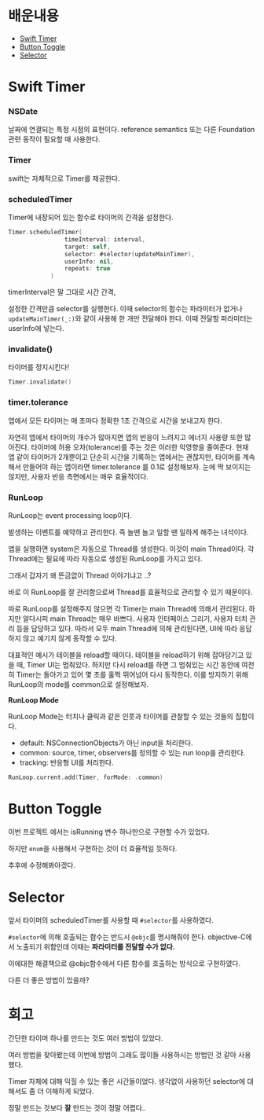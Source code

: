 # 배운내용

- [Swift Timer](#swift-timer)
- [Button Toggle](#button-toggle)
- [Selector](#selector)

# Swift Timer

### NSDate

날짜에 연결되는 특정 시점의 표현이다. reference semantics 또는 다른 Foundation 관련 동작이 필요할 때 사용한다. 

### Timer

swift는 자체적으로 Timer를 제공한다. 

### scheduledTimer

Timer에 내장되어 있는 함수로 타이머의 간격을 설정한다. 
```swift
Timer.scheduledTimer(
                timeInterval: interval,
                target: self,
                selector: #selector(updateMainTimer),
                userInfo: nil,
                repeats: true
            )
```
timerInterval은 말 그대로 시간 간격,

설정한 간격만큼 selector를 실행한다. 이때 selector의 함수는 파라미터가 없거나 `updateMainTimer(_:)`와 같이 사용해 한 개만 전달해야 한다. 이때 전달할 파라미터는 userInfo에 넣는다.

### invalidate()

타이머를 정지시킨다!
```swift
Timer.invalidate()
```

### timer.tolerance

앱에서 모든 타이머는 매 초마다 정확한 1초 간격으로 시간을 보내고자 한다. 

자연히 앱에서 타이머의 개수가 많아지면 앱의 반응이 느려지고 에너지 사용량 또한 많아진다. 타이머에 허용 오차(tolerance)를 주는 것은 이러한 악영향을 줄여준다. 현재 앱 같이 타이머가 2개뿐이고 단순히 시간을 기록하는 앱에서는 괜찮지만, 타이머를 계속해서 만들어야 하는 앱이라면 timer.tolerance 를 0.1로 설정해보자. 눈에  딱 보이지는 않지만, 사용자 반응 측면에서는 매우 효율적이다. 

### RunLoop

RunLoop는 event processing loop이다.  

발생하는 이벤트를 예약하고 관리한다. 즉 놀땐 놀고 일할 땐 일하게 해주는 녀석이다. 

앱을 실행하면 system은 자동으로 Thread를 생성한다. 이것이 main Thread이다. 각 Thread에는 필요에 따라 자동으로 생성된 RunLoop를 가지고 있다.

그래서 갑자기 왜 뜬금없이 Thread 이야기냐고 ..?  

바로 이 RunLoop를 잘 관리함으로써 Thread를 효율적으로 관리할 수 있기 때문이다.  

따로 RunLoop를 설정해주지 않으면 각 Timer는 main Thread에 의해서 관리된다. 하지만 알다시피 main Thread는 매우 바쁘다. 사용자 인터페이스 그리기, 사용자 터치 관리 등을 담당하고 있다. 따라서 모두 main Thread에 의해 관리된다면, UI에 따라 응답하지 않고 예기치 않게 동작할 수 있다.

대표적인 예시가 테이블을 reload할 때이다. 테이블을 reload하기 위해 잡아당기고 있을 때, Timer UI는 멈춰있다. 하지만 다시 reload를 하면 그 멈춰있는 시간 동안에 여전히 Timer는 돌아가고 있어 몇 초를 훌쩍 뛰어넘어 다시 동작한다. 이를 방지하기 위해 RunLoop의 mode를 common으로 설정해보자.

**RunLoop Mode**

RunLoop Mode는 터치나 클릭과 같은 인풋과 타이머를 관찰할 수 있는 것들의 집합이다.

- default: NSConnectionObjects가 아닌 input을 처리한다.
- common: source, timer, observers를 정의할 수 있는 run loop를 관리한다.
- tracking: 반응형 UI를 처리한다.

```swift
RunLoop.current.add(Timer, forMode: .common)
```

# Button Toggle

이번 프로젝트 에서는 isRunning 변수 하나만으로 구현할 수가 있었다.   

하지만 `enum`을 사용해서 구현하는 것이 더 효율적일 듯하다.  

추후에 수정해봐야겠다.    

# Selector

앞서 타이머의 scheduledTimer를 사용할 때 `#selector`를 사용하였다.  

`#selector`에 의해 호출되는 함수는 반드시 `@objc`를 명시해줘야 한다. objective-C에서 노출되기 위함인데 이때는 **파라미터를 전달할 수가 없다.**  

이에대한 해결책으로 @objc함수에서 다른 함수를 호출하는 방식으로 구현하였다.  

다른 더 좋은 방법이 있을까?   

# 회고

간단한 타이머 하나를 만드는 것도 여러 방법이 있었다.   

여러 방법을 찾아봤는데 이번에 방법이 그래도 많이들 사용하시는 방법인 것 같아 사용했다.  

Timer 자체에 대해 익힐 수 있는 좋은 시간들이었다. 생각없이 사용하던 selector에 대해서도 좀 더 이해하게 되었다.  

정말 만드는 것보다 **잘** 만드는 것이 정말 어렵다..
